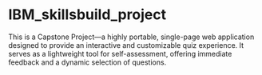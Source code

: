 # IBM_skillsbuild_project
This is a Capstone Project—a highly portable, single-page web application designed to provide an interactive and customizable quiz experience. It serves as a lightweight tool for self-assessment, offering immediate feedback and a dynamic selection of questions.
